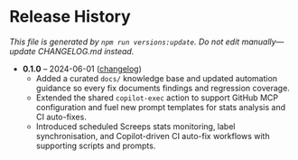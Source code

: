 # Release History

_This file is generated by `npm run versions:update`. Do not edit manually—update CHANGELOG.md instead._

- **0.1.0** – 2024-06-01 ([changelog](CHANGELOG.md#010---2024-06-01))
  - Added a curated `docs/` knowledge base and updated automation guidance so every fix documents findings and regression coverage.
  - Extended the shared `copilot-exec` action to support GitHub MCP configuration and fuel new prompt templates for stats analysis and CI auto-fixes.
  - Introduced scheduled Screeps stats monitoring, label synchronisation, and Copilot-driven CI auto-fix workflows with supporting scripts and prompts.

